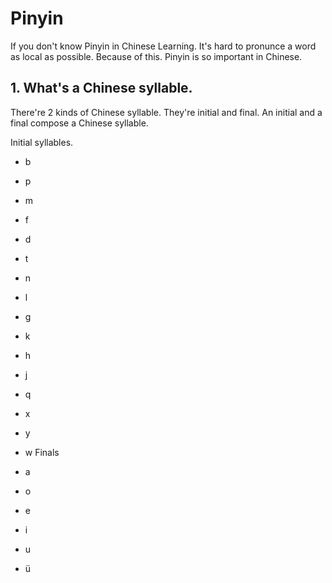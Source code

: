 # Pinyin

If you don't know Pinyin in Chinese Learning. It's hard to pronunce a word as local as possible. Because of this. Pinyin is so important in Chinese.

## 1. What's a Chinese syllable.

There're 2 kinds of Chinese syllable. They're initial and final. An initial and a final compose a Chinese syllable.

Initial syllables.

* b
* p
* m
* f
* d
* t
* n
* l
* g
* k
* h
* j
* q
* x
* y
* w
Finals

* a
* o
* e
* i
* u
* ü
